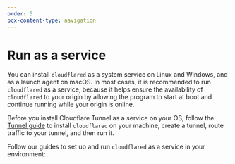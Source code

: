```yaml
---
order: 5
pcx-content-type: navigation
---
```


# Run as a service

You can install `cloudflared` as a system service on Linux and Windows, and as a launch agent on macOS. In most cases, it is recommended to run `cloudflared` as a service, because it helps ensure the availability of `cloudflared` to your origin by allowing the program to start at boot and continue running while your origin is online.

Before you install Cloudflare Tunnel as a service on your OS, follow the [Tunnel guide](/connect-apps/install-and-setup/tunnel-guide) to install `cloudflared` on your machine, create a tunnel, route traffic to your tunnel, and then run it.

Follow our guides to set up and run `cloudflared` as a service in your environment:

<DirectoryListing path="/connections/connect-apps/run-tunnel/as-a-service"/>
